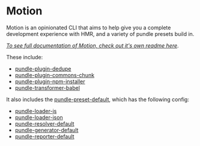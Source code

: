 # Motion

Motion is an opinionated CLI that aims to help give you a complete development experience with HMR, and a variety of pundle presets build in.

*[To see full documentation of Motion, check out it's own readme here](../../packages/motion/README.md)*.

These include:

- [pundle-plugin-dedupe](../../packages/plugin-dedupe/README.md)
- [pundle-plugin-commons-chunk](../../packages/plugin-commons-chunk/README.md)
- [pundle-plugin-npm-installer](../../packages/plugin-npm-installer/README.md)
- [pundle-transformer-babel](../../packages/transformer-babel/README.md)

It also includes the [pundle-preset-default](../../packages/preset-default/README.md), which has the following config:

- [pundle-loader-js](../../packages/loader-js/README.md)
- [pundle-loader-json](../../packages/loader-json/README.md)
- [pundle-resolver-default](../../packages/resolver-default/README.md)
- [pundle-generator-default](../../packages/generator-default/README.md)
- [pundle-reporter-default](../../packages/reporter-default/README.md)
